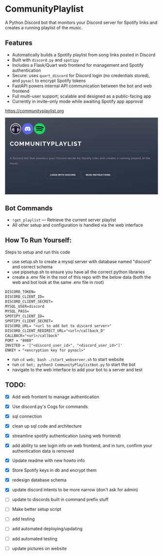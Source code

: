 # CommunityPlaylist

A Python Discord bot that monitors your Discord server for Spotify links and creates a running playlist of the music.


## Features

- Automatically builds a Spotify playlist from song links posted in Discord
- Built with `discord.py` and `spotipy`
- Includes a Flask/Quart web frontend for management and Spotify authentication
- Secure: uses `quart_discord` for Discord login (no credentials stored), and `pynacl` to encrypt Spotify tokens
- FastAPI powers internal API communication between the bot and web frontend
- Full multi-user support; scalable and designed as a public-facing app
- Currently in invite-only mode while awaiting Spotify app approval

https://communityplaylist.org

![web](image.png)


## Bot Commands

- `!get_playlist` — Retrieve the current server playlist
- All other setup and configuration is handled via the web interface

## How To Run Yourself:
Steps to setup and run this code

- use setup.sh to create a mysql server with database named "discord" and correct schema
- use pipsetup.sh to ensure you have all the correct python libraries
- create a .env file in the root of this repo with the below data (both the web and bot look at the same .env file in root)
```
DISCORD_TOKEN=
DISCORD_CLIENT_ID=
DISCORD_CLIENT_SECRET=
MYSQL_USER=discord
MYSQL_PASS=
SPOTIPY_CLIENT_ID=
SPOTIPY_CLIENT_SECRET=
DISCORD_URL= "<url to add bot to discord server>"
DISCORD_CLIENT_REDIRECT_URL="<url>/callback_D"
CALLBACK="<url>/callback"
PORT = "8080"
INVITED = '["<discord_user_id>", "<discord_user_id>"]'
ENKEY = "<encryption key for pynacl>"
```
- run `cd web; bash ./start_webserver.sh` to start website
- run `cd bot; python3 CommunityPlaylistbot.py` to start the bot
- navigate to the web interface to add your bot to a server and test

## TODO:
- [x] Add web frontent to manage authentication
- [x] Use discord.py's Cogs for commands
- [x] sql connection
- [x] clean up sql code and architecture
- [x] streamline spotify authentication (using web frontend)
- [x] add ability to see login info on web frontend, and in turn, confirm your authentication data is removed
- [x] Update readme with new howto info
- [x] Store Spotify keys in db and encrypt them
- [x] redesign database schema
- [x] update discord intents to be more narrow (don't ask for admin)
- [ ] update to discords built in command prefix stuff
- [ ] Make better setup script
- [ ] add testing
- [ ] add automated deploying/updating
- [ ] add automated testing
- [ ] update pictures on website




